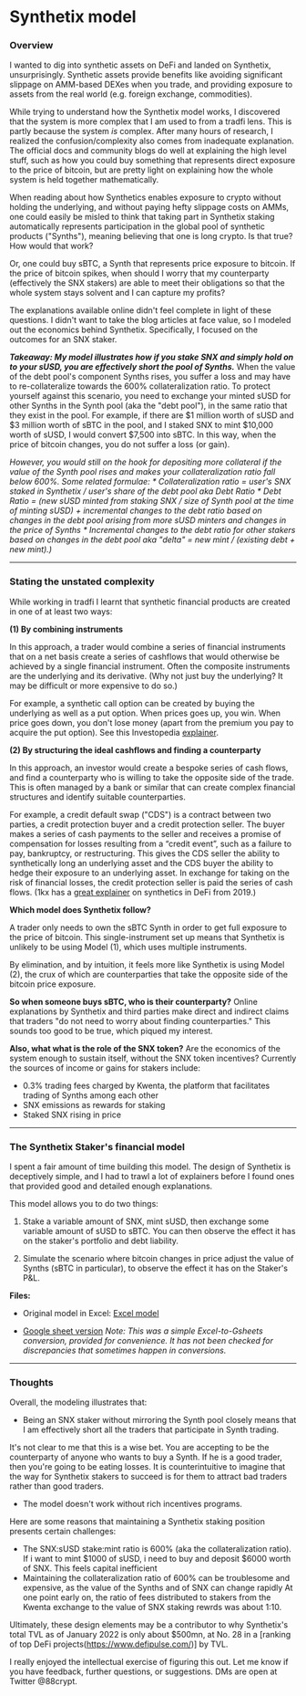 # Synthetix model

### Overview

I wanted to dig into synthetic assets on DeFi and landed on Synthetix, unsurprisingly. Synthetic assets provide benefits like avoiding significant slippage on AMM-based DEXes when you trade, and providing exposure to assets from the real world (e.g. foreign exchange, commodities).

While trying to understand how the Synthetix model works, I discovered that the system is more complex that I am used to from a tradfi lens. This is partly because the system _is_ complex. After many hours of research, I realized the confusion/complexity also comes from inadequate explanation. The official docs and community blogs do well at explaining the high level stuff, such as how you could buy something that represents direct exposure to the price of bitcoin, but are pretty light on explaining how the whole system is held together mathematically.

When reading about how Synthetics enables exposure to crypto without holding the underlying, and without paying hefty slippage costs on AMMs, one could easily be misled to think that taking part in Synthetix staking automatically represents participation in the global pool of synthetic products ("Synths"), meaning believing that one is long crypto. Is that true? How would that work?

Or, one could buy sBTC, a Synth that represents price exposure to bitcoin. If the price of bitcoin spikes, when should I worry that my counterparty (effectively the SNX stakers) are able to meet their obligations so that the whole system stays solvent and I can capture my profits?

The explanations available online didn't feel complete in light of these questions. I didn't want to take the blog articles at face value, so I modeled out the economics behind Synthetix. Specifically, I focused on the outcomes for an SNX staker.

***Takeaway: My model illustrates how if you stake SNX and simply hold on to your sUSD, you are effectively short the pool of Synths.*** When the value of the debt pool's component Synths rises, you suffer a loss and may have to re-collateralize towards the 600% collateralization ratio. To protect yourself against this scenario, you need to exchange your minted sUSD for other Synths in the Synth pool (aka the "debt pool"), in the same ratio that they exist in the pool. For example, if there are $1 million worth of sUSD and $3 million worth of sBTC in the pool, and I staked SNX to mint $10,000 worth of sUSD, I would convert $7,500 into sBTC. In this way, when the price of bitcoin changes, you do not suffer a loss (or gain).

_However, you would still on the hook for depositing more collateral if the value of the Synth pool rises and makes your collateralization ratio fall below 600%. Some related formulae:_
  _* Collateralization ratio = user's SNX staked in Synthetix / user's share of the debt pool aka Debt Ratio_
  _* Debt Ratio = (new sUSD minted from staking SNX / size of Synth pool at the time of minting sUSD) + incremental changes to the debt ratio based on changes in the debt pool arising from more sUSD minters and changes in the price of Synths_
  _* Incremental changes to the debt ratio for other stakers based on changes in the debt pool aka "delta" = new mint / (existing debt + new mint).)_
____

### Stating the unstated complexity

While working in tradfi I learnt that synthetic financial products are created in one of at least two ways:

**(1) By combining instruments**

In this approach, a trader would combine a series of financial instruments that on a net basis create a series of cashflows that would otherwise be achieved by a single financial instrument. Often the composite instruments are the underlying and its derivative. (Why not just buy the underlying? It may be difficult or more expensive to do so.)

For example, a synthetic call option can be created by buying the underlying as well as a put option. When prices goes up, you win. When price goes down, you don't lose money (apart from the premium you pay to acquire the put option). See this Investopedia [explainer](https://www.investopedia.com/articles/optioninvestor/08/synthetic-options.asp).

**(2) By structuring the ideal cashflows and finding a counterparty**

In this approach, an investor would create a bespoke series of cash flows, and find a counterparty who is willing to take the opposite side of the trade. This is often managed by a bank or similar that can create  complex financial structures and identify suitable counterparties.

For example, a credit default swap ("CDS") is a contract between two parties, a credit protection buyer and a credit protection seller. The buyer makes a series of cash payments to the seller and receives a promise of compensation for losses resulting from a “credit event”, such as a failure to pay, bankruptcy, or restructuring. This gives the CDS seller the ability to synthetically long an underlying asset and the CDS buyer the ability to hedge their exposure to an underlying asset. In exchange for taking on the risk of financial losses, the credit protection seller is paid the series of cash flows. (1kx has a [great explainer](https://medium.com/bollinger-investment-group/synthetic-assets-in-defi-use-cases-opportunities-19b11f57a776) on synthetics in DeFi from 2019.)

**Which model does Synthetix follow?**

A trader only needs to own the sBTC Synth in order to get full exposure to the price of bitcoin. This single-instrument set up means that Synthetix is unlikely to be using Model (1), which uses multiple instruments.

By elimination, and by intuition, it feels more like Synthetix is using Model (2), the crux of which are counterparties that take the opposite side of the bitcoin price exposure.

**So when someone buys sBTC, who is their counterparty?** Online explanations by Synthetix and third parties make direct and indirect claims that traders "do not need to worry about finding counterparties." This sounds too good to be true, which piqued my interest.

**Also, what what is the role of the SNX token?**
Are the economics of the system enough to sustain itself, without the SNX token incentives? Currently the sources of income or gains for stakers include:
* 0.3% trading fees charged by Kwenta, the platform that facilitates trading of Synths among each other
* SNX emissions as rewards for staking
* Staked SNX rising in price

____

### The Synthetix Staker's financial model

I spent a fair amount of time building this model. The design of Synthetix is deceptively simple, and I had to trawl a lot of explainers before I found ones that provided good and detailed enough explanations.

This model allows you to do two things:

1) Stake a variable amount of SNX, mint sUSD, then exchange some variable amount of sUSD to sBTC. You can then observe the effect it has on the staker's portfolio and debt liability.

2) Simulate the scenario where bitcoin changes in price adjust the value of Synths (sBTC in particular), to observe the effect it has on the Staker's P&L.

**Files:**

* Original model in Excel: [Excel model](2022-01-28_-_Synthetix_model.xlsx)

* [Google sheet version](https://docs.google.com/spreadsheets/d/1dSg_0sV7kBgdR911jB5-W6vDlghKe1MPSNO6Avm26ZI/)
_Note: This was a simple Excel-to-Gsheets conversion, provided for convenience. It has not been checked for discrepancies that sometimes happen in conversions._

____

### Thoughts

Overall, the modeling illustrates that:

* Being an SNX staker without mirroring the Synth pool closely means that I am effectively short all the traders that participate in Synth trading.

It's not clear to me that this is a wise bet. You are accepting to be the counterparty of anyone who wants to buy a Synth. If he is a good trader, then you're going to be eating losses. It is counterintuitive to imagine that the way for Synthetix stakers to succeed is for them to attract bad traders rather than good traders.

* The model doesn't work without rich incentives programs.

Here are some reasons that maintaining a Synthetix staking position presents certain challenges:
- The SNX:sUSD stake:mint ratio is 600% (aka the collateralization ratio). If i want to mint $1000 of sUSD, i need to buy and deposit $6000 worth of SNX. This feels capital inefficient
- Maintaining the collateralization ratio of 600% can be troublesome and expensive, as the value of the Synths and of SNX can change rapidly
At one point early on, the ratio of fees distributed to stakers from the Kwenta exchange to the value of SNX staking rewrds was about 1:10.

Ultimately, these design elements may be a contributor to why Synthetix's total TVL as of January 2022 is only about $500mn, at No. 28 in a [ranking of top DeFi projects(https://www.defipulse.com/)] by TVL.

I really enjoyed the intellectual exercise of figuring this out. Let me know if you have feedback, further questions, or suggestions. DMs are open at Twitter @88crypt.
